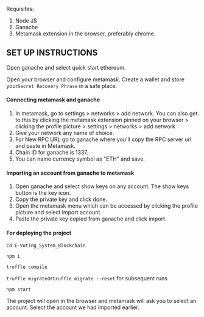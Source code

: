 Requisites:

1. Node JS
2. Ganache
3. Metamask extension in the browser, preferably chrome.

## SET UP INSTRUCTIONS

Open ganache and select quick start ethereum.

Open your browser and configure metamask. Create a wallet and store your`Secret Recovery Phrase` in a safe place.

#### Connecting metamask and ganache

1. In metamask, go to settings > networks > add network. You can also get to this by clicking the metamask extension pinned on your browser > clicking the profile picture > settings > networks > add network
2. Give your network any name of choice.
3. For New RPC URL go to ganache where you'll copy the RPC server url and paste in Metamask.
4. Chain ID for ganache is 1337.
5. You can name currency symbol as "ETH" and save.

#### Importing an account from ganache to metamask

1. Open ganache and select show keys on any account. The show keys button is the key icon.
2. Copy the private key and click done.
3. Open the metamask menu which can be accessed by clicking the profile picture and select import account.
4. Paste the private key copied from ganache and click import.

#### For deploying the project

`cd E-Voting_System_Blockchain`

`npm i`

`truffle compile`

`truffle migrate`or`truffle migrate --reset` for subsequent runs

`npm start`

The project will open in the browser and metamask will ask you to select an account. Select the account we had imported earlier.
